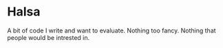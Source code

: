 # Halsa
A bit of code I write and want to evaluate. Nothing too fancy. Nothing that people would be intrested in. 
